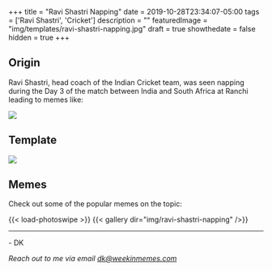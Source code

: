 +++
title = "Ravi Shastri Napping"
date = 2019-10-28T23:34:07-05:00
tags = ['Ravi Shastri', 'Cricket']
description = ""
featuredImage = "img/templates/ravi-shastri-napping.jpg"
draft = true
showthedate = false
hidden = true
+++


## Origin
Ravi Shastri, head coach of the Indian Cricket team, was seen napping during the Day 3 of the match between India and South Africa at Ranchi leading to memes like:

<!--more-->
![](img/ravi-shastri-napping/ravi-shastri-napping-011.png)

## Template

![](img/templates/ravi-shastri-napping.jpg)

## Memes

Check out some of the popular memes on the topic:

{{< load-photoswipe >}}
{{< gallery dir="img/ravi-shastri-napping" />}}


---
\- DK

*Reach out to me via email dk@weekinmemes.com*